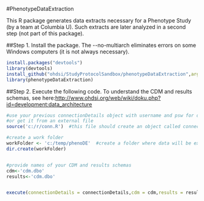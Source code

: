 #PhenotypeDataExtraction

This R package generates data extracts necessary for a Phenotype Study (by a team at Columbia U).
Such extracts are later analyzed in a second step (not part of this package).



##Step 1.
Install the package.  The --no-multiarch eliminates errors on some Windows computers (it is not always necessary). 

```R
install.packages("devtools")
library(devtools)
install_github("ohdsi/StudyProtocolSandbox/phenotypeDataExtraction",args="--no-multiarch")
library(phenotypeDataExtraction)

```

##Step 2. 
Execute the following code.
To understand the CDM and results schemas, see here:http://www.ohdsi.org/web/wiki/doku.php?id=development:data_architecture

```R
#use your previous connectionDetails object with username and psw for database
#or get it from an external file 
source('c:/r/conn.R')  #this file should create an object called connectionDetails

#create a work folder
workFolder <- 'c:/temp/phenoDE'  #create a folder where data will be exported
dir.create(workFolder) 


#provide names of your CDM and results schemas 
cdm<-'cdm.dbo'
results<-'cdm.dbo'


execute(connectionDetails = connectionDetails,cdm = cdm,results = results,workFolder = workFolder)

```
